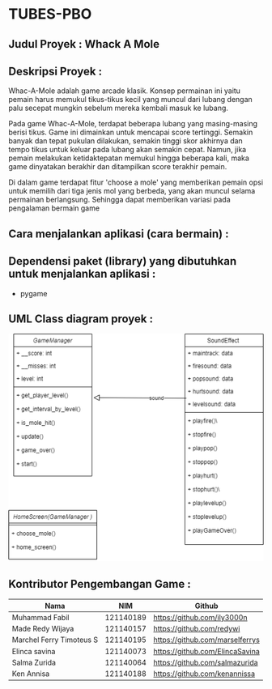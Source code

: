# TUBES-PBO

## Judul Proyek : Whack A Mole

## Deskripsi Proyek :
Whac-A-Mole adalah game arcade klasik. Konsep permainan ini yaitu pemain harus memukul tikus-tikus kecil yang muncul dari lubang dengan palu secepat mungkin sebelum mereka kembali masuk ke lubang.

Pada game Whac-A-Mole, terdapat beberapa lubang yang masing-masing berisi tikus. Game ini dimainkan untuk mencapai score tertinggi. Semakin banyak dan tepat pukulan dilakukan, semakin tinggi skor akhirnya dan tempo tikus untuk keluar pada lubang akan semakin cepat. Namun, jika pemain melakukan ketidaktepatan memukul hingga beberapa kali, maka game dinyatakan berakhir dan ditampilkan score terakhir pemain.

Di dalam game terdapat fitur 'choose a mole' yang memberikan pemain opsi untuk memilih dari tiga jenis mol yang berbeda, yang akan muncul selama permainan berlangsung. Sehingga dapat memberikan variasi pada pengalaman bermain game


## Cara menjalankan aplikasi (cara bermain) :

## Dependensi paket (library) yang dibutuhkan untuk menjalankan aplikasi :
- pygame


## UML Class diagram proyek :
![UML TUBES PBO.png]( https://github.com/marselferrys/TUBES-PBO/blob/main/UML%20TUBES%20PBO.png )

## Kontributor Pengembangan Game :

| Nama  | NIM   | Github  |
| ------ | ------ | ------ |
|  Muhammad Fabil | 121140189  | https://github.com/ily3000n |
| Made Redy Wijaya  | 121140157  | https://github.com/redywi  |
| Marchel Ferry Timoteus S | 121140195 | https://github.com/marselferrys |
|  Elinca savina | 121140073 | https://github.com/ElincaSavina |
| Salma Zurida | 121140064  | https://github.com/salmazurida  |
| Ken Annisa | 121140188  | https://github.com/kenannissa |
